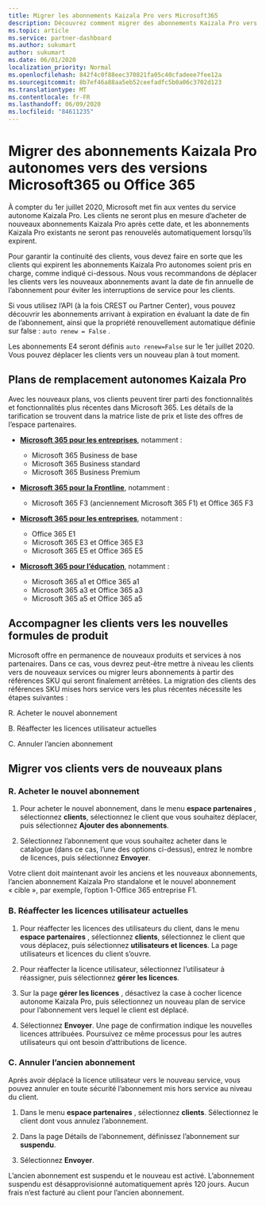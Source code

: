 ```yaml
---
title: Migrer les abonnements Kaizala Pro vers Microsoft365
description: Découvrez comment migrer des abonnements Kaizala Pro vers des versions Microsoft365 ou Office 365.
ms.topic: article
ms.service: partner-dashboard
ms.author: sukumart
author: sukumart
ms.date: 06/01/2020
localization_priority: Normal
ms.openlocfilehash: 842f4c0f88eec370821fa05c40cfadeee7fee12a
ms.sourcegitcommit: 8b7ef46a88aa5eb52ceefadfc5b0a06c3702d123
ms.translationtype: MT
ms.contentlocale: fr-FR
ms.lasthandoff: 06/09/2020
ms.locfileid: "84611235"
---
```

# <a name="migrate-kaizala-pro-standalone-subscriptions-to-microsoft365-or-office-365-versions"></a>Migrer des abonnements Kaizala Pro autonomes vers des versions Microsoft365 ou Office 365

À compter du 1er juillet 2020, Microsoft met fin aux ventes du service autonome Kaizala Pro. Les clients ne seront plus en mesure d’acheter de nouveaux abonnements Kaizala Pro après cette date, et les abonnements Kaizala Pro existants ne seront pas renouvelés automatiquement lorsqu’ils expirent.

Pour garantir la continuité des clients, vous devez faire en sorte que les clients qui expirent les abonnements Kaizala Pro autonomes soient pris en charge, comme indiqué ci-dessous. Nous vous recommandons de déplacer les clients vers les nouveaux abonnements avant la date de fin annuelle de l’abonnement pour éviter les interruptions de service pour les clients.

Si vous utilisez l’API (à la fois CREST ou Partner Center), vous pouvez découvrir les abonnements arrivant à expiration en évaluant la date de fin de l’abonnement, ainsi que la propriété renouvellement automatique définie sur false : `auto renew = False` .

Les abonnements E4 seront définis `auto renew=False` sur le 1er juillet 2020. Vous pouvez déplacer les clients vers un nouveau plan à tout moment.

## <a name="kaizala-pro-standalone-replacement-plans"></a>Plans de remplacement autonomes Kaizala Pro

Avec les nouveaux plans, vos clients peuvent tirer parti des fonctionnalités et fonctionnalités plus récentes dans Microsoft 365. Les détails de la tarification se trouvent dans la matrice liste de prix et liste des offres de l’espace partenaires.

- [**Microsoft 365 pour les entreprises**](https://www.microsoft.com/microsoft-365/compare-all-microsoft-365-products?&activetab=tab:primaryr2), notamment :  
   - Microsoft 365 Business de base
   - Microsoft 365 Business standard
   - Microsoft 365 Business Premium
    
- [**Microsoft 365 pour la Frontline**](https://www.microsoft.com/microsoft-365/microsoft-365-enterprise-f3?activetab=pivot:overviewtab), notamment :
   - Microsoft 365 F3 (anciennement Microsoft 365 F1) et Office 365 F3
    
- [**Microsoft 365 pour les entreprises**](https://www.microsoft.com/microsoft-365/compare-microsoft-365-enterprise-plans), notamment : 
   - Office 365 E1
   - Microsoft 365 E3 et Office 365 E3
   - Microsoft 365 E5 et Office 365 E5

- [**Microsoft 365 pour l’éducation**](https://www.microsoft.com/education/buy-license/microsoft365), notamment : 
    - Microsoft 365 a1 et Office 365 a1
    - Microsoft 365 a3 et Office 365 a3
    - Microsoft 365 a5 et Office 365 a5

## <a name="transition-customers-to-new-product-plans"></a>Accompagner les clients vers les nouvelles formules de produit

Microsoft offre en permanence de nouveaux produits et services à nos partenaires. Dans ce cas, vous devrez peut-être mettre à niveau les clients vers de nouveaux services ou migrer leurs abonnements à partir des références SKU qui seront finalement arrêtées. La migration des clients des références SKU mises hors service vers les plus récentes nécessite les étapes suivantes :

R. Acheter le nouvel abonnement

B. Réaffecter les licences utilisateur actuelles

C. Annuler l’ancien abonnement


## <a name="migrate-your-customers-to-new-plans"></a>Migrer vos clients vers de nouveaux plans

### <a name="a-purchase-the-new-subscription"></a>R. Acheter le nouvel abonnement

1. Pour acheter le nouvel abonnement, dans le menu **espace partenaires** , sélectionnez **clients**, sélectionnez le client que vous souhaitez déplacer, puis sélectionnez **Ajouter des abonnements**.

2. Sélectionnez l’abonnement que vous souhaitez acheter dans le catalogue (dans ce cas, l’une des options ci-dessus), entrez le nombre de licences, puis sélectionnez **Envoyer**.

Votre client doit maintenant avoir les anciens et les nouveaux abonnements, l’ancien abonnement Kaizala Pro standalone et le nouvel abonnement « cible », par exemple, l’option 1-Office 365 entreprise F1.

### <a name="b-reassign-current-user-licenses"></a>B. Réaffecter les licences utilisateur actuelles

1. Pour réaffecter les licences des utilisateurs du client, dans le menu **espace partenaires** , sélectionnez **clients**, sélectionnez le client que vous déplacez, puis sélectionnez **utilisateurs et licences**. La page utilisateurs et licences du client s’ouvre.

2. Pour réaffecter la licence utilisateur, sélectionnez l’utilisateur à réassigner, puis sélectionnez **gérer les licences**.

3. Sur la page **gérer les licences** , désactivez la case à cocher licence autonome Kaizala Pro, puis sélectionnez un nouveau plan de service pour l’abonnement vers lequel le client est déplacé.

4.  Sélectionnez **Envoyer**. Une page de confirmation indique les nouvelles licences attribuées. Poursuivez ce même processus pour les autres utilisateurs qui ont besoin d’attributions de licence.

### <a name="c-cancel-old-subscription"></a>C. Annuler l’ancien abonnement

Après avoir déplacé la licence utilisateur vers le nouveau service, vous pouvez annuler en toute sécurité l’abonnement mis hors service au niveau du client.

1.  Dans le menu **espace partenaires** , sélectionnez **clients**. Sélectionnez le client dont vous annulez l’abonnement.

2.  Dans la page Détails de l’abonnement, définissez l’abonnement sur **suspendu**.

3.  Sélectionnez **Envoyer**.

L’ancien abonnement est suspendu et le nouveau est activé. L’abonnement suspendu est désapprovisionné automatiquement après 120 jours. Aucun frais n’est facturé au client pour l’ancien abonnement.
